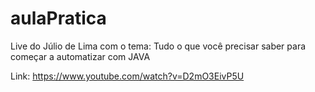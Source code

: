 # aulaPratica

Live do Júlio de Lima com o tema: Tudo o que você precisar saber para começar a automatizar com JAVA

Link: https://www.youtube.com/watch?v=D2mO3EivP5U
